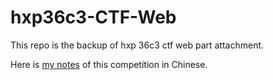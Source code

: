 # hxp36c3-CTF-Web

This repo is the backup of hxp 36c3 ctf web part attachment.

Here is [my notes](https://blog.zeddyu.info/2020/01/08/36c3-web/) of this competition in Chinese.
